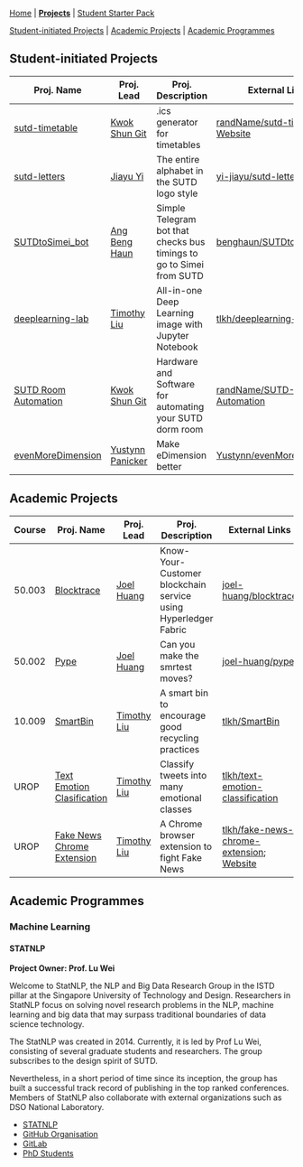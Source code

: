 [Home](https://opensutd.github.io/) | [**Projects**](projects.md) | [Student Starter Pack](starter-pack.md)

[Student-initiated Projects](#student-initiated-projects) | [Academic Projects](#academic-projects) | [Academic Programmes](#academic-programmes)

## Student-initiated Projects

Proj. Name | Proj. Lead | Proj. Description | External Links
---------- | ---------- | ------------------- | --------------
[sutd-timetable](https://github.com/OpenSUTD/sutd-timetable) | [Kwok Shun Git](https://github.com/randName) | .ics generator for timetables | [randName/sutd-timetable](https://github.com/randName/sutd-timetable); [Website](http://sutd-timetable.herokuapp.com/)
[sutd-letters](https://github.com/OpenSUTD/sutd-letters) | [Jiayu Yi](https://github.com/yi-jiayu/) | The entire alphabet in the SUTD logo style | [yi-jiayu/sutd-letters](https://github.com/yi-jiayu/sutd-letters)
[SUTDtoSimei_bot](https://github.com/OpenSUTD/SUTDtoSimei_bot) | [Ang Beng Haun](https://github.com/benghaun) | Simple Telegram bot that checks bus timings to go to Simei from SUTD | [benghaun/SUTDtoSimei_bot](https://github.com/benghaun/SUTDtoSimei_bot)
[deeplearning-lab](https://github.com/OpenSUTD/deeplearning-lab) | [Timothy Liu](https://github.com/tlkh) | All-in-one Deep Learning image with Jupyter Notebook | [tlkh/deeplearning-lab](https://github.com/tlkh/deeplearning-lab)
[SUTD Room Automation](https://github.com/OpenSUTD/SUTD-Room-Automation) | [Kwok Shun Git](https://github.com/randName) | Hardware and Software for automating your SUTD dorm room | [randName/SUTD-Room-Automation](https://github.com/randName/SUTD-Room-Automation)
[evenMoreDimension](https://github.com/OpenSUTD/evenMoreDimension) | [Yustynn Panicker](https://github.com/Yustynn) | Make eDimension better | [Yustynn/evenMoreDimension](https://github.com/Yustynn/evenMoreDimension)

## Academic Projects

Course | Proj. Name | Proj. Lead | Proj. Description | External Links
------ | ---------- | ---------- | ------------------- | --------------
50.003 | [Blocktrace](https://github.com/OpenSUTD/blocktrace) | [Joel Huang](https://github.com/joel-huang) | Know-Your-Customer blockchain service using Hyperledger Fabric | [joel-huang/blocktrace](https://github.com/joel-huang/blocktrace)
50.002 | [Pype](https://github.com/OpenSUTD/pype) | [Joel Huang](https://github.com/joel-huang) | Can you make the smrtest moves? | [joel-huang/pype](https://github.com/joel-huang/pype)
10.009 | [SmartBin](https://github.com/OpenSUTD/SmartBin) | [Timothy Liu](https://github.com/tlkh) | A smart bin to encourage good recycling practices | [tlkh/SmartBin](https://github.com/tlkh/SmartBin)
UROP | [Text Emotion Clasification](https://github.com/OpenSUTD/text-emotion-classification) | [Timothy Liu](https://github.com/tlkh) | Classify tweets into many emotional classes | [tlkh/text-emotion-classification](https://github.com/tlkh/text-emotion-classification)
UROP | [Fake News Chrome Extension](https://github.com/OpenSUTD/fake-news-chrome-extension) | [Timothy Liu](https://github.com/tlkh) | A Chrome browser extension to fight Fake News | [tlkh/fake-news-chrome-extension](https://github.com/tlkh/fake-news-chrome-extension); [Website](https://tlkh.github.io/fake-news-chrome-extension/)


## Academic Programmes

### Machine Learning

#### STATNLP

**Project Owner: Prof. Lu Wei**

Welcome to StatNLP, the NLP and Big Data Research Group in the ISTD pillar at the Singapore University of Technology and Design. Researchers in StatNLP focus on solving novel research problems in the NLP, machine learning and big data that may surpass traditional boundaries of data science technology.

The StatNLP was created in 2014. Currently, it is led by Prof Lu Wei, consisting of several graduate students and researchers. The group subscribes to the design spirit of SUTD.

Nevertheless, in a short period of time since its inception, the group has built a successful track record of publishing in the top ranked conferences. Members of StatNLP also collaborate with external organizations such as DSO National Laboratory.

* [STATNLP](http://www.statnlp.org/)
* [GitHub Organisation](https://github.com/sutd-statnlp)
* [GitLab](https://gitlab.com/sutd_nlp/statnlp-core)
* [PhD Students](https://github.com/SUTDNLP)






